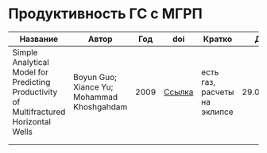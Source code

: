 # Продуктивность ГС с МГРП

| Название  | Автор  | Год  | doi  | Кратко  | Дата  | Страница  |
|---|---|---|---|---|---|---|
|  Simple Analytical Model for Predicting Productivity of Multifractured Horizontal Wells | Boyun Guo; Xiance Yu; Mohammad Khoshgahdam  | 2009  | [Ссылка](https://doi.org/10.2118/114452-PA)  | есть газ, расчеты на эклипсе  | 29.01.2024  | [Подробнее](lit1)  |
|   |   |   |   |   |   |   |
|   |   |   |   |   |   |   |